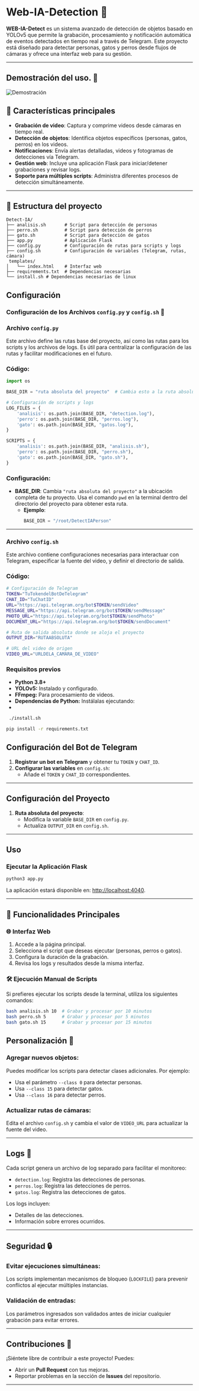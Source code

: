 # Web-IA-Detection 🚀

**WEB-IA-Detect** es un sistema avanzado de detección de objetos basado en YOLOv5 que permite la grabación, procesamiento y notificación automática de eventos detectados en tiempo real a través de Telegram. Este proyecto está diseñado para detectar personas, gatos y perros desde flujos de cámaras y ofrece una interfaz web para su gestión.

---
## Demostración del uso. 🎥
![Demostración](./demo.gif)

## 🚀 Características principales

- **Grabación de video**: Captura y comprime videos desde cámaras en tiempo real.
- **Detección de objetos**: Identifica objetos específicos (personas, gatos, perros) en los videos.
- **Notificaciones**: Envía alertas detalladas, videos y fotogramas de detecciones vía Telegram.
- **Gestión web**: Incluye una aplicación Flask para iniciar/detener grabaciones y revisar logs.
- **Soporte para múltiples scripts**: Administra diferentes procesos de detección simultáneamente.

---

## 📁 Estructura del proyecto

```plaintext
Detect-IA/
├── analisis.sh       # Script para detección de personas
├── perro.sh          # Script para detección de perros
├── gato.sh           # Script para detección de gatos
├── app.py            # Aplicación Flask
├── config.py         # Configuración de rutas para scripts y logs
├── config.sh         # Configuración de variables (Telegram, rutas, cámara)
 templates/
│   └── index.html    # Interfaz web
├── requirements.txt  # Dependencias necesarias
└── install.sh # Dependencias necesarias de linux

```

## Configuración

### Configuración de los Archivos `config.py` y `config.sh` 📂

### Archivo `config.py`
Este archivo define las rutas base del proyecto, así como las rutas para los scripts y los archivos de logs. Es útil para centralizar la configuración de las rutas y facilitar modificaciones en el futuro.

### Código:

```python
import os

BASE_DIR = "ruta absoluta del proyecto"  # Cambia esto a la ruta absoluta, por ejemplo: "/root/DetectIAPerson"

# Configuración de scripts y logs
LOG_FILES = {
    'analisis': os.path.join(BASE_DIR, "detection.log"),
    'perro': os.path.join(BASE_DIR, "perros.log"),
    'gato': os.path.join(BASE_DIR, "gatos.log"),
}

SCRIPTS = {
    'analisis': os.path.join(BASE_DIR, "analisis.sh"),
    'perro': os.path.join(BASE_DIR, "perro.sh"),
    'gato': os.path.join(BASE_DIR, "gato.sh"),
}
```
### Configuración:
- **BASE_DIR**: Cambia `"ruta absoluta del proyecto"` a la ubicación completa de tu proyecto. Usa el comando `pwd` en la terminal dentro del directorio del proyecto para obtener esta ruta.
  - **Ejemplo**: 
    ```python
    BASE_DIR = "/root/DetectIAPerson"
    ```
---

### Archivo `config.sh`

Este archivo contiene configuraciones necesarias para interactuar con Telegram, especificar la fuente del video, y definir el directorio de salida.

### Código:
```bash
# Configuración de Telegram
TOKEN="TuTokendelBotDeTelegram"
CHAT_ID="TuChatID"
URL="https://api.telegram.org/bot$TOKEN/sendVideo"
MESSAGE_URL="https://api.telegram.org/bot$TOKEN/sendMessage"
PHOTO_URL="https://api.telegram.org/bot$TOKEN/sendPhoto"
DOCUMENT_URL="https://api.telegram.org/bot$TOKEN/sendDocument"

# Ruta de salida absoluta donde se aloja el proyecto
OUTPUT_DIR="RUTAABSOLUTA"

# URL del video de origen
VIDEO_URL="URLDELA_CAMARA_DE_VIDEO"
```



### Requisitos previos

- **Python 3.8+**
- **YOLOv5:** Instalado y configurado.
- **FFmpeg:** Para procesamiento de videos.
- **Dependencias de Python:** Instálalas ejecutando:
- 
 ```bash
  ./install.sh
  ```

  ```bash
  pip install -r requirements.txt
  ```

## Configuración del Bot de Telegram

1. **Registrar un bot en Telegram** y obtener tu `TOKEN` y `CHAT_ID`.
2. **Configurar las variables** en `config.sh`:
   - Añade el `TOKEN` y `CHAT_ID` correspondientes.

---

## Configuración del Proyecto

1. **Ruta absoluta del proyecto**:
   - Modifica la variable `BASE_DIR` en `config.py`.
   - Actualiza `OUTPUT_DIR` en `config.sh`.

---

## Uso

### Ejecutar la Aplicación Flask

```bash
python3 app.py
```
La aplicación estará disponible en: [http://localhost:4040](http://localhost:4040).

---

## 🚀 Funcionalidades Principales

### 🌐 Interfaz Web
1. Accede a la página principal.
2. Selecciona el script que deseas ejecutar (personas, perros o gatos).
3. Configura la duración de la grabación.
4. Revisa los logs y resultados desde la misma interfaz.

### 🛠️ Ejecución Manual de Scripts
Si prefieres ejecutar los scripts desde la terminal, utiliza los siguientes comandos:

```bash
bash analisis.sh 10  # Grabar y procesar por 10 minutos
bash perro.sh 5      # Grabar y procesar por 5 minutos
bash gato.sh 15      # Grabar y procesar por 15 minutos
```

## Personalización 🚀

### Agregar nuevos objetos:
Puedes modificar los scripts para detectar clases adicionales. Por ejemplo:
- Usa el parámetro `--class 0` para detectar personas.
- Usa `--class 15` para detectar gatos.
- Usa `--class 16` para detectar perros.

### Actualizar rutas de cámaras:
Edita el archivo `config.sh` y cambia el valor de `VIDEO_URL` para actualizar la fuente del video.

---

## Logs 📜

Cada script genera un archivo de log separado para facilitar el monitoreo:
- `detection.log`: Registra las detecciones de personas.
- `perros.log`: Registra las detecciones de perros.
- `gatos.log`: Registra las detecciones de gatos.

Los logs incluyen:
- Detalles de las detecciones.
- Información sobre errores ocurridos.

---

## Seguridad 🔒

### Evitar ejecuciones simultáneas:
Los scripts implementan mecanismos de bloqueo (`LOCKFILE`) para prevenir conflictos al ejecutar múltiples instancias.

### Validación de entradas:
Los parámetros ingresados son validados antes de iniciar cualquier grabación para evitar errores.

---

## Contribuciones 🤝

¡Siéntete libre de contribuir a este proyecto! Puedes:
- Abrir un **Pull Request** con tus mejoras.
- Reportar problemas en la sección de **Issues** del repositorio.

---

